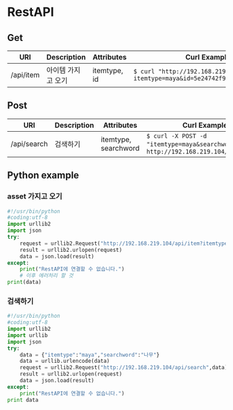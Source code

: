 # RestAPI

## Get
| URI | Description | Attributes | Curl Example |
| --- | --- | --- | --- |
| /api/item | 아이템 가지고 오기 | itemtype, id | `$ curl "http://192.168.219.104/api/item?itemtype=maya&id=5e24742f901da0498519f7a7"` |


## Post
| URI | Description | Attributes | Curl Example |
| --- | --- | --- | --- |
| /api/search | 검색하기 | itemtype, searchword | `$ curl -X POST -d "itemtype=maya&searchword=나무" http://192.168.219.104/api/search` |


## Python example
### asset 가지고 오기 

```python
#!/usr/bin/python
#coding:utf-8
import urllib2
import json
try:
    request = urllib2.Request("http://192.168.219.104/api/item?itemtype=maya&id=5e24742f901da0498519f7a7")
    result = urllib2.urlopen(request)
    data = json.load(result)
except:
    print("RestAPI에 연결할 수 없습니다.")
    # 이후 에러처리 할 것
print(data)
```

### 검색하기
```python
#!/usr/bin/python
#coding:utf-8
import urllib2
import urllib
import json
try:
    data = {"itemtype":"maya","searchword":"나무"}
    data = urllib.urlencode(data)
    request = urllib2.Request("http://192.168.219.104/api/search",data)
    result = urllib2.urlopen(request)
    data = json.load(result)
except:
    print("RestAPI에 연결할 수 없습니다.")
print data
```